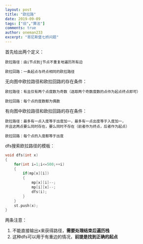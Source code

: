 ```yaml
---
layout: post
title: "欧拉路"
date: 2019-09-09
tags: ["旧","算法"]
comments: true
author: oneman233
excerpt: "哥尼斯堡七桥问题"
---
```


首先给出两个定义：

    欧拉路径：由i节点到j节点不重复地遍历所有边
    
    欧拉回路：一条起点与终点相同的欧拉路径

无向图中欧拉路径和欧拉回路的存在条件：

    欧拉路径：有且仅有两个点度数为奇数（选取两个奇数度数的点作为起点终点即可）

    欧拉回路：每个点的度数都为偶数

有向图中欧拉路径和欧拉回路的存在条件：

    欧拉路径：最多有一点入度等于出度加一，最多有一点出度等于入度加一，
    并且这两点要么同时存在，要么同时不存在（前者作为终点，后者作为起点）

    欧拉回路：每个点的入度都等于出度

dfs搜索欧拉路径的模板：

```c++
void dfs(int x)
{
	for(int i=1;i<=500;++i)
	{
		if(mp[x][i])
		{
			mp[x][i]--;
			mp[i][x]--;
			dfs(i);
		}
	}
	st.push(x);
}
```

两条注意：

1. 不能直接输出x来获得路径，**需要处理结束后遍历栈**
2. 这种dfs可以用于有重边的情况，**前提是找到正确的起点**